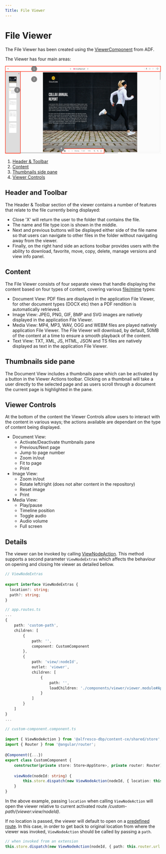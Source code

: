 ```yaml
---
Title: File Viewer
---
```


# File Viewer

The File Viewer has been created using the [ViewerComponent](https://www.alfresco.com/abn/adf/core/viewer.component/) from ADF.

The Viewer has four main areas:

![File Viewer](../images/File-Viewer.png)

1. [Header & Toolbar](#header-and-toolbar)
2. [Content](#content)
3. [Thumbnails side pane](#thumbnails-side-pane)
4. [Viewer Controls](#viewer-controls)

## Header and Toolbar

The Header & Toolbar section of the viewer contains a number of features that relate to the file currently being displayed:

- Close 'X' will return the user to the folder that contains the file.
- The name and file type icon is shown in the middle.
- Next and previous buttons will be displayed either side of the file name so that users can navigate to other files in the folder without navigating away from the viewer.
- Finally, on the right hand side an actions toolbar provides users with the ability to download, favorite, move, copy, delete, manage versions and view info panel.

## Content

The File Viewer consists of four separate views that handle displaying the content based on four types of content, covering various [file/mime](https://www.alfresco.com/abn/adf/core/viewer.component/#supported-file-formats) types:

- Document View: PDF files are displayed in the application File Viewer, for other document types (DOCX etc) then a PDF rendition is automatically retrieved.
- Image View: JPEG, PNG, GIF, BMP and SVG images are natively displayed in the application File Viewer.
- Media View: MP4, MP3, WAV, OGG and WEBM files are played natively application File Viewer. The File Viewer will download, by default, 50MB of the content at a time to ensure a smooth playback of the content.
- Text View: TXT, XML, JS, HTML, JSON and TS files are natively displayed as text in the application File Viewer.

## Thumbnails side pane

The Document View includes a thumbnails pane which can be activated by a button in the Viewer Actions toolbar. Clicking on a thumbnail will take a user directly to the selected page and as users scroll through a document the current page is highlighted in the pane.

## Viewer Controls

At the bottom of the content the Viewer Controls allow users to interact with the content in various ways; the actions available are dependant on the type of content being displayed.

- Document View:
  - Activate/Deactivate thumbnails pane
  - Previous/Next page
  - Jump to page number
  - Zoom in/out
  - Fit to page
  - Print
- Image View:
  - Zoom in/out
  - Rotate left/right (does not alter content in the repository)
  - Reset image
  - Print
- Media View:
  - Play/pause
  - Timeline position
  - Toggle audio
  - Audio volume
  - Full screen

## Details

The viewer can be invoked by calling [ViewNodeAction](../extending/application-actions). This method supports a second parameter `ViewNodeExtras` which affects the behaviour on opening and closing hte viewer as detailed bellow.

```typescript
// ViewNodeExtras

export interface ViewNodeExtras {
  location?: string;
  path?: string;
}
```

```typescript
// app.routes.ts
...
{
    path: 'custom-path',
    children: [
        {
            path: '',
            component: CustomComponent
        },
        {
            path: 'view/:nodeId',
            outlet: 'viewer',
            children: [
                {
                    path: '',
                    loadChildren: './components/viewer/viewer.module#AppViewerModule'
                }
            ]
        }
    ]
}
...
```

```typescript
// custom-component.component.ts

import { ViewNodeAction } from '@alfresco-dbp/content-ce/shared/store';
import { Router } from '@angular/router';

@Component({...})
export class CustomComponent {
    constructor(private store: Store<AppStore>, private router: Router) {}

    viewNode(nodeId: string) {
        this.store.dispatch(new ViewNodeAction(nodeId, { location: this.router.url }));
    }
}
```

In the above example, passing `location` when calling `ViewNodeAction` will open the viewer relative to current activated route _/custom-path/(viewer:view/nodeId)_.

If no location is passed, the viewer will default to open on a [predefined route](https://github.com/Alfresco/alfresco-content-app/blob/develop/src/app/app.routes.ts#L58). In this case, in order to get back to original location from where the viewer was invoked, `ViewNodeAction` should be called by passing a `path`.

```typescript
// when invoked from an extension
this.store.dispatch(new ViewNodeAction(nodeId, { path: this.router.url }));
```
